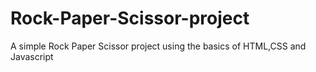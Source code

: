 # Rock-Paper-Scissor-project
A simple Rock Paper Scissor project using the basics of HTML,CSS and Javascript
